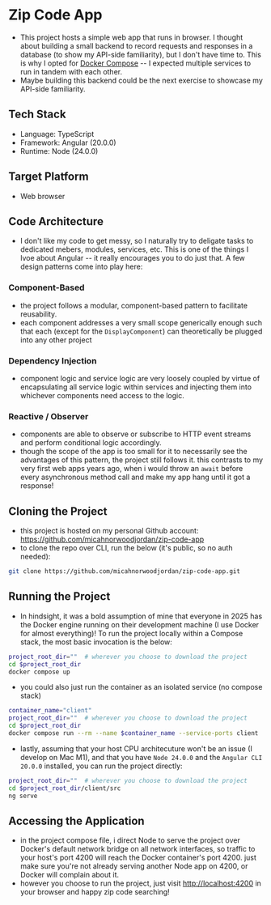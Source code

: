 # Zip Code App

- This project hosts a simple web app that runs in browser. I thought about building a small backend to record requests and responses in a database (to show my API-side familiarity), but I don't have time to. This is why I opted for [Docker Compose](#running-the-project) -- I expected multiple services to run in tandem with each other.
- Maybe building this backend could be the next exercise to showcase my API-side familiarity.

## Tech Stack

- Language: TypeScript
- Framework: Angular (20.0.0)
- Runtime: Node (24.0.0)

## Target Platform

- Web browser

## Code Architecture

- I don't like my code to get messy, so I naturally try to deligate tasks to dedicated mebers, modules, services, etc. This is one of the things I lvoe about Angular -- it really encourages you to do just that. A few design patterns come into play here:

### Component-Based

- the project follows a modular, component-based pattern to facilitate reusability.
- each component addresses a very small scope generically enough such that each (except for the `DisplayComponent`) can theoretically be plugged into any other project

### Dependency Injection

- component logic and service logic are very loosely coupled by virtue of encapsulating all service logic within services and injecting them into whichever components need access to the logic.

### Reactive / Observer

- components are able to observe or subscribe to HTTP event streams and perform conditional logic accordingly.
- though the scope of the app is too small for it to necessarily see the advantages of this pattern, the project still follows it. this contrasts to my very first web apps years ago, when i would throw an `await` before every asynchronous method call and make my app hang until it got a response!

## Cloning the Project

- this project is hosted on my personal Github account: <https://github.com/micahnorwoodjordan/zip-code-app>
- to clone the repo over CLI, run the below (it's public, so no auth needed):

~~~bash
git clone https://github.com/micahnorwoodjordan/zip-code-app.git
~~~

## Running the Project

- In hindsight, it was a bold assumption of mine that everyone in 2025 has the Docker engine running on their development machine (I use Docker for almost everything)! To run the project locally within a Compose stack, the most basic invocation is the below:

~~~bash
project_root_dir=""  # wherever you choose to download the project
cd $project_root_dir
docker compose up
~~~

- you could also just run the container as an isolated service (no compose stack)

~~~bash
container_name="client"
project_root_dir=""  # wherever you choose to download the project
cd $project_root_dir
docker compose run --rm --name $container_name --service-ports client
~~~

- lastly, assuming that your host CPU architecuture won't be an issue (I develop on Mac M1), and that you have `Node 24.0.0` and the `Angular CLI 20.0.0` installed, you can run the project directly:

~~~bash
project_root_dir=""  # wherever you choose to download the project
cd $project_root_dir/client/src
ng serve
~~~

## Accessing the Application

- in the project compose file, i direct Node to serve the project over Docker's default network bridge on all network interfaces, so traffic to your host's port 4200 will reach the Docker container's port 4200. just make sure you're not already serving another Node app on 4200, or Docker will complain about it.
- however you choose to run the project, just visit <http://localhost:4200> in your browser and happy zip code searching!
